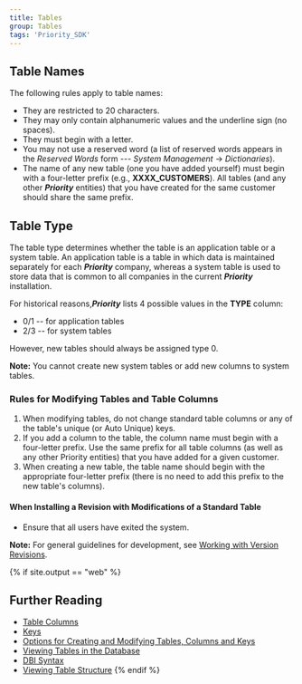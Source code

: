 ```yaml
---
title: Tables
group: Tables
tags: 'Priority_SDK'
---
```


## Table Names 

The following rules apply to table names:

-   They are restricted to 20 characters.
-   They may only contain alphanumeric values and the underline sign (no
    spaces).
-   They must begin with a letter.
-   You may not use a reserved word (a list of reserved words appears in
    the *Reserved Words* form --- *System Management* → *Dictionaries*).
-   The name of any new table (one you have added yourself) must begin
    with a four-letter prefix (e.g., **XXXX_CUSTOMERS**). All tables
    (and any other ***Priority*** entities) that you have created for
    the same customer should share the same prefix.

## Table Type 

The table type determines whether the table is an application table or a
system table. An application table is a table in which data is
maintained separately for each ***Priority*** company, whereas a
system table is used to store data that is common to all companies in
the current ***Priority*** installation.

For historical reasons,***Priority*** lists 4 possible values in the
**TYPE** column:

-   0/1 -- for application tables
-   2/3 -- for system tables

However, new tables should always be assigned type 0.


**Note:** You cannot create new system tables or add new columns to
system tables.


### Rules for Modifying Tables and Table Columns 

1.  When modifying tables, do not change standard table columns or any
    of the table's unique (or Auto Unique) keys.
2.  If you add a column to the table, the column name must begin with a
    four-letter prefix. Use the same prefix for all table columns (as
    well as any other Priority entities) that you have added for a given
    customer.
3.  When creating a new table, the table name should begin with the
    appropriate four-letter prefix (there is no need to add this prefix
    to the new table's columns).

#### When Installing a Revision with Modifications of a Standard Table 

-   Ensure that all users have exited the system.


**Note:** For general guidelines for development, see [Working with Version Revisions](Installing-Customizations).


{% if site.output == "web" %}
## Further Reading 

-   [Table Columns](Table-Columns )
-   [Keys](Keys )
-   [Options for Creating and Modifying Tables, Columns and Keys](Create-Modify-Tables )
-   [Viewing Tables in the Database](View-Tables )
-   [DBI Syntax](DBI-Syntax )
-   [Viewing Table Structure](TableStructure )
{% endif %}
